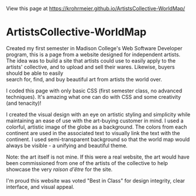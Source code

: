 View this page at https://krohrmeier.github.io/ArtistsCollective-WorldMap/

# ArtistsCollective-WorldMap

Created my first semester in Madison College's Web Software Developer program, 
this is a page from a website designed for independent artists. The idea was to 
build a site that artists could use to easily apply to the artists' collective, 
and to upload and sell their wares. Likewise, buyers should be able to easily  
search for, find, and buy beautiful art from artists the world over.

I coded this page with only basic CSS (first semester class, no advanced techniques).
 It's amazing what one can do with CSS and some creativity (and tenacity)! 

I created the visual design with an eye on artistic styling and simplicity while 
maintaining an ease of use with the art-buying customer in mind. I used a colorful, 
artistic image of the globe as a background. The colors from each continent are 
used in the associated text to visually link the text with the continent. 
I used semi-transparent background so that the world map would always be visible - 
a unifying and beautiful theme.

Note: the art itself is not mine. If this were a real website, the art would 
have been commissioned from one of the artists of the collective to help 
showcase the very _raison d'être_ for the site.

I'm proud this website was voted "Best in Class" for design integrity, 
clear interface, and visual appeal.
